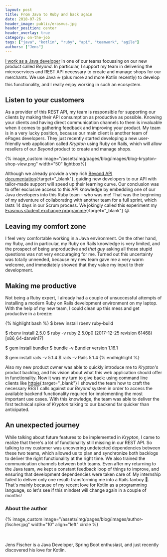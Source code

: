 ```yaml
---
layout: post
title: From Java to Ruby and back again
date: 2018-07-26
header_image: public/erasmus.jpg
header_position: center
header_overlay: true
category: on-the-job
tags: ["java", "kotlin", "ruby", "api", "teamwork", "agile"]
authors: ["Jens"]
---
```


[I work as a Java developer](/blog/on-the-job/working-as-a-java-developer-at-epages/) in one of our teams focussing on our new product called _Beyond_.
In particular, I support my team in delivering the microservices and REST API necessary to create and manage shops for our merchants.
We use Java ☕ (plus more and more Kotlin recently) to develop this functionality, and I really enjoy working in such an ecosystem.

## Listen to your customers

As a provider of this REST API, my team is responsible for supporting our clients by making their API consumption as productive as possible.
Knowing your clients and having direct communication channels to them is invaluable when it comes to gathering feedback and improving your product.
My team is in a very lucky position, because our main client is another team of ePages developers.
They just recently started developing a new user-friendly web application called _Krypton_ using Ruby on Rails, which will allow resellers of our _Beyond_ product to create and manage shops.

{% image_custom image="/assets/img/pages/blog/images/blog-krypton-shop-view.png" width="50" lightbox%}

Although we already provide a very rich [Beyond API documentation](http://docs.beyondshop.cloud/){:target="_blank"}, guiding new developers to our API with tailor-made support will speed up their learning curve.
Our conclusion was to offer exclusive access to this API knowledge by embedding one of our Java developers into this Ruby team - who was me!
That was the beginning of my adventure of collaborating with another team for a full sprint, which lasts 14 days in our Scrum process.
We jokingly called this experiment my [Erasmus student exchange programme](https://esn.org/erasmus){:target="_blank"} 😉.

## Leaving my comfort zone

I feel very comfortable working in a Java environment.
On the other hand, my Ruby, and in particular, my Ruby on Rails knowledge is very limited, and the prospect of being unproductive and _that guy_ asking all those stupid questions was not very encouraging for me.
Turned out this uncertainty was totally unneeded, because my new team gave me a very warm welcome, and immediately showed that they value my input to their development.

## Making me productive

Not being a Ruby expert, I already had a couple of unsuccessful attempts of installing a modern Ruby on Rails development environment on my laptop.
With the help of my new team, I could clean up this mess and get productive in a breeze:

{% highlight bash %}
$ brew install rbenv ruby-build

$ rbenv install 2.5.0
$ ruby -v
ruby 2.5.0p0 (2017-12-25 revision 61468) [x86_64-darwin17]

$ gem install bundler
$ bundle -v
Bundler version 1.16.1

$ gem install rails -v 5.1.4
$ rails -v
Rails 5.1.4
{% endhighlight %}

Also my new product owner was able to quickly introduce me to _Krypton_'s product backlog, and his vision about what this web application should offer in functionality.
Now it was my turn to give back: using command line clients like [httpie](https://httpie.org/){:target="_blank"} I showed the team how to craft the necessary REST calls against our _Beyond_ system in order to access the available backend functionality required for implementing the most important use cases.
With this knowledge, the team was able to deliver the first technical spike of _Krypton_ talking to our backend far quicker than anticipated.

## An unexpected journey

While talking about future features to be implemented in _Krypton_, I came to realize that there's a lot of functionality still missing in our REST API.
So talking to my customer was uncovering undetected dependencies between these two teams, which allowed us to plan and synchronize both backlogs to deliver the right functionality at the right time.
We also trained the communication channels between both teams.
Even after my returning to the Java team, we kept a constant feedback loop of things to improve, and ensuring that development dependencies were taken care of.
My internship failed to deliver only one result: transforming me into a Rails fanboy 🙂.
That's mainly because of my recent love for Kotlin as a programming language, so let's see if this mindset will change again in a couple of months!

### About the author

{% image_custom image="/assets/img/pages/blog/images/author-jfischer.jpg" width="10" align="left" circle %}

<br>
<br>
Jens Fischer is a Java Developer, Spring Boot enthusiast, and just recently discovered his love for Kotlin.
